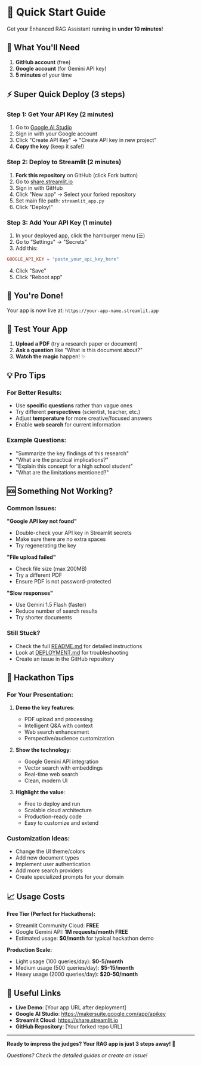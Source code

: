 # 🚀 Quick Start Guide

Get your Enhanced RAG Assistant running in **under 10 minutes**!

## 📝 What You'll Need

1. **GitHub account** (free)
2. **Google account** (for Gemini API key)
3. **5 minutes** of your time

## ⚡ Super Quick Deploy (3 steps)

### Step 1: Get Your API Key (2 minutes)
1. Go to [Google AI Studio](https://makersuite.google.com/app/apikey)
2. Sign in with your Google account
3. Click "Create API Key" → "Create API key in new project"
4. **Copy the key** (keep it safe!)

### Step 2: Deploy to Streamlit (2 minutes)
1. **Fork this repository** on GitHub (click Fork button)
2. Go to [share.streamlit.io](https://share.streamlit.io)
3. Sign in with GitHub
4. Click "New app" → Select your forked repository
5. Set main file path: `streamlit_app.py`
6. Click "Deploy!"

### Step 3: Add Your API Key (1 minute)
1. In your deployed app, click the hamburger menu (☰)
2. Go to "Settings" → "Secrets"
3. Add this:
```toml
GOOGLE_API_KEY = "paste_your_api_key_here"
```
4. Click "Save"
5. Click "Reboot app"

## 🎉 You're Done!

Your app is now live at: `https://your-app-name.streamlit.app`

## 🧪 Test Your App

1. **Upload a PDF** (try a research paper or document)
2. **Ask a question** like "What is this document about?"
3. **Watch the magic** happen! ✨

## 💡 Pro Tips

### For Better Results:
- Use **specific questions** rather than vague ones
- Try different **perspectives** (scientist, teacher, etc.)
- Adjust **temperature** for more creative/focused answers
- Enable **web search** for current information

### Example Questions:
- "Summarize the key findings of this research"
- "What are the practical implications?"
- "Explain this concept for a high school student"
- "What are the limitations mentioned?"

## 🆘 Something Not Working?

### Common Issues:

**"Google API key not found"**
- Double-check your API key in Streamlit secrets
- Make sure there are no extra spaces
- Try regenerating the key

**"File upload failed"**
- Check file size (max 200MB)
- Try a different PDF
- Ensure PDF is not password-protected

**"Slow responses"**
- Use Gemini 1.5 Flash (faster)
- Reduce number of search results
- Try shorter documents

### Still Stuck?
- Check the full [README.md](README.md) for detailed instructions
- Look at [DEPLOYMENT.md](DEPLOYMENT.md) for troubleshooting
- Create an issue in the GitHub repository

## 🎯 Hackathon Tips

### For Your Presentation:
1. **Demo the key features**:
   - PDF upload and processing
   - Intelligent Q&A with context
   - Web search enhancement
   - Perspective/audience customization

2. **Show the technology**:
   - Google Gemini API integration
   - Vector search with embeddings
   - Real-time web search
   - Clean, modern UI

3. **Highlight the value**:
   - Free to deploy and run
   - Scalable cloud architecture
   - Production-ready code
   - Easy to customize and extend

### Customization Ideas:
- Change the UI theme/colors
- Add new document types
- Implement user authentication
- Add more search providers
- Create specialized prompts for your domain

## 📈 Usage Costs

**Free Tier (Perfect for Hackathons):**
- Streamlit Community Cloud: **FREE**
- Google Gemini API: **1M requests/month FREE**
- Estimated usage: **$0/month** for typical hackathon demo

**Production Scale:**
- Light usage (100 queries/day): **$0-5/month**
- Medium usage (500 queries/day): **$5-15/month**
- Heavy usage (2000 queries/day): **$20-50/month**

## 🔗 Useful Links

- **Live Demo**: [Your app URL after deployment]
- **Google AI Studio**: https://makersuite.google.com/app/apikey
- **Streamlit Cloud**: https://share.streamlit.io
- **GitHub Repository**: [Your forked repo URL]

---

**Ready to impress the judges? Your RAG app is just 3 steps away! 🚀**

*Questions? Check the detailed guides or create an issue!*